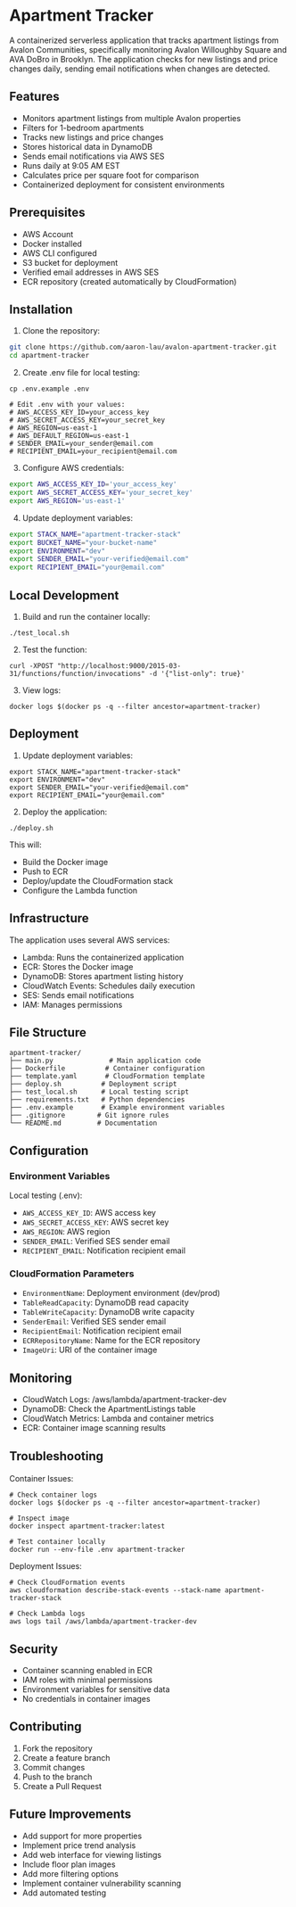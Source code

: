 # Apartment Tracker

A containerized serverless application that tracks apartment listings from Avalon Communities, specifically monitoring Avalon Willoughby Square and AVA DoBro in Brooklyn. The application checks for new listings and price changes daily, sending email notifications when changes are detected.


## Features

- Monitors apartment listings from multiple Avalon properties
- Filters for 1-bedroom apartments
- Tracks new listings and price changes
- Stores historical data in DynamoDB
- Sends email notifications via AWS SES
- Runs daily at 9:05 AM EST
- Calculates price per square foot for comparison
- Containerized deployment for consistent environments

## Prerequisites

- AWS Account
- Docker installed
- AWS CLI configured
- S3 bucket for deployment
- Verified email addresses in AWS SES
- ECR repository (created automatically by CloudFormation)

## Installation

1. Clone the repository:
```bash
git clone https://github.com/aaron-lau/avalon-apartment-tracker.git
cd apartment-tracker
```

2. Create .env file for local testing:
```
cp .env.example .env

# Edit .env with your values:
# AWS_ACCESS_KEY_ID=your_access_key
# AWS_SECRET_ACCESS_KEY=your_secret_key
# AWS_REGION=us-east-1
# AWS_DEFAULT_REGION=us-east-1
# SENDER_EMAIL=your_sender@email.com
# RECIPIENT_EMAIL=your_recipient@email.com
```

3. Configure AWS credentials:
```bash
export AWS_ACCESS_KEY_ID='your_access_key'
export AWS_SECRET_ACCESS_KEY='your_secret_key'
export AWS_REGION='us-east-1'
```

4. Update deployment variables:
```bash
export STACK_NAME="apartment-tracker-stack"
export BUCKET_NAME="your-bucket-name"
export ENVIRONMENT="dev"
export SENDER_EMAIL="your-verified@email.com"
export RECIPIENT_EMAIL="your@email.com"
```

## Local Development
1. Build and run the container locally:
```
./test_local.sh
```

2. Test the function:
```
curl -XPOST "http://localhost:9000/2015-03-31/functions/function/invocations" -d '{"list-only": true}'
```

3. View logs:
```
docker logs $(docker ps -q --filter ancestor=apartment-tracker)
```

## Deployment
1. Update deployment variables:
```
export STACK_NAME="apartment-tracker-stack"
export ENVIRONMENT="dev"
export SENDER_EMAIL="your-verified@email.com"
export RECIPIENT_EMAIL="your@email.com"
```

2. Deploy the application:
```
./deploy.sh
```

This will:
- Build the Docker image
- Push to ECR
- Deploy/update the CloudFormation stack
- Configure the Lambda function

## Infrastructure
The application uses several AWS services:

- Lambda: Runs the containerized application
- ECR: Stores the Docker image
- DynamoDB: Stores apartment listing history
- CloudWatch Events: Schedules daily execution
- SES: Sends email notifications
- IAM: Manages permissions

## File Structure

```
apartment-tracker/
├── main.py              # Main application code
├── Dockerfile          # Container configuration
├── template.yaml       # CloudFormation template
├── deploy.sh          # Deployment script
├── test_local.sh      # Local testing script
├── requirements.txt   # Python dependencies
├── .env.example       # Example environment variables
├── .gitignore        # Git ignore rules
└── README.md         # Documentation
```

## Configuration
### Environment Variables
Local testing (.env):

- `AWS_ACCESS_KEY_ID`: AWS access key
- `AWS_SECRET_ACCESS_KEY`: AWS secret key
- `AWS_REGION`: AWS region
- `SENDER_EMAIL`: Verified SES sender email
- `RECIPIENT_EMAIL`: Notification recipient email

### CloudFormation Parameters
- `EnvironmentName`: Deployment environment (dev/prod)
- `TableReadCapacity`: DynamoDB read capacity
- `TableWriteCapacity`: DynamoDB write capacity
- `SenderEmail`: Verified SES sender email
- `RecipientEmail`: Notification recipient email
- `ECRRepositoryName`: Name for the ECR repository
- `ImageUri`: URI of the container image

## Monitoring
- CloudWatch Logs: /aws/lambda/apartment-tracker-dev
- DynamoDB: Check the ApartmentListings table
- CloudWatch Metrics: Lambda and container metrics
- ECR: Container image scanning results

## Troubleshooting
####
Container Issues:
```
# Check container logs
docker logs $(docker ps -q --filter ancestor=apartment-tracker)

# Inspect image
docker inspect apartment-tracker:latest

# Test container locally
docker run --env-file .env apartment-tracker
```

Deployment Issues:
```
# Check CloudFormation events
aws cloudformation describe-stack-events --stack-name apartment-tracker-stack

# Check Lambda logs
aws logs tail /aws/lambda/apartment-tracker-dev
```

## Security
- Container scanning enabled in ECR
- IAM roles with minimal permissions
- Environment variables for sensitive data
- No credentials in container images

## Contributing

1. Fork the repository
2. Create a feature branch
3. Commit changes
4. Push to the branch
5. Create a Pull Request

## Future Improvements

- Add support for more properties
- Implement price trend analysis
- Add web interface for viewing listings
- Include floor plan images
- Add more filtering options
- Implement container vulnerability scanning
- Add automated testing